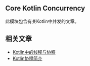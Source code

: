 ## Core Kotlin Concurrency

此模块包含有关Kotlin中并发的文章。

## 相关文章

+ [Kotlin中的线程与协程](docs/Kotlin中的线程与协程.md)
+ [Kotlin协程简介](docs/Kotlin协程简介.md)